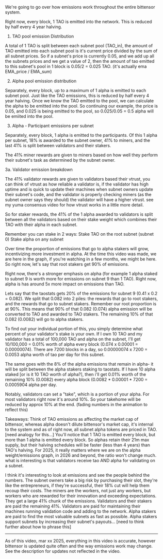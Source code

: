 We're going to go over how emissions work throughout the entire bittensor system.

Right now, every block, 1 TAO is emitted into the network.  This is reduced by half every 4 year halving.


1.  TAO pool emission Distribution

A total of 1 TAO is split between each subnet pool (TAO_in), the amount of TAO emitted into each subnet pool is it's current price divided by the sum of all subnet prices.  So if a subnet's price is currently 0.05, and we add up all the subnets prices and we get a value of 2, then the amount of tao emitted to this subnet's pool in 1 block is 0.05/2 = 0.025 TAO.  (it's actually ema EMA_price / EMA_sum)

2. Alpha pool emission distribution

Separately, every block, up to a maximum of 1 alpha is emitted to each subnet pool.  Just like the TAO emissions, this is reduced by half every 4 year halving.
Once we know the TAO emitted to the pool, we can calculate the alpha to be emitted into the pool.  So continuing our example, the price is 0.05, and 0.025 is being emitted to the pool, so 0.025/0.05 = 0.5 alpha will be emiited into the pool.

3. Alpha - Participant emissions per subnet

Separately, every block, 1 alpha is emitted to the participants.
Of this 1 alpha per subnet, 18% is awarded to the subnet owner, 41% to miners, and the last 41% is split between validators and their stakers.

The 41% miner rewards are given to miners based on how well they perform their subnet's task as determined by the subnet owner.

3a. Validator emission breakdown

The 41% validator rewards are given to validators based their vtrust, you can think of vtrust as how reliable a validator is, if the validator has high uptime and is quick to update their machines when subnet owners update their subnet's code, and the validator is properly checking miners (as the subnet owner says they should) the validator will have a higher vtrust.  see my yuma consensus video for how vtrust works in a little more detail.

So for staker rewards, the 41% of the 1 alpha awarded to validators is split between all the validators based on their stake weight which combines their TAO with their alpha in each subnet.

Remember you can stake in 2 ways:
  Stake TAO on the root subnet (subnet 0)
  Stake alpha on any subnet

Over time the proportion of emissions that go to alpha stakers will grow, incentivizing more investment in alpha.  At the time this video was made, we are here in the graph, if you're watching in a few months, we might be here.  So right now, let's say that root stakers get 90% of emissions.

Right now, there's a stronger emphasis on alpha (for example 1 alpha staked to subnet 9 is worth more for emissions on subnet 9 than 1 TAO).  Right now, alpha is has around 5x more impact on emissions than TAO.

Lets say that the taostats gets 20% of the emissions for subnet 9 (0.41 x 0.2 = 0.082).  We split that 0.082 into 2 piles: the rewards that go to root stakers, and the rewards that go to subnet stakers.  Remember our root proportion is at 90%.  This means that 90% of that 0.082 (0.074) alpha emission will be converted to TAO and awarded to TAO stakers.  The remaining 10% of that 0.082 (0.0082) will go to alpha stakers.

To find out your individual portion of this, you simply determine what percent of your validator's stake is your own.  If I own 10 TAO and my validator has a total of 100,000 TAO and alpha on the subnet, I'll get 10/100,000 = 0.01% worth of alpha every block (0.074 x 0.00001 = 0.00000074).  There are 7200 blocks in a day, so 0.00000074 x 7200 = 0.0053 alpha worth of tao per day for this subnet.

The same goes with the 8% of the alpha emissions that remain in alpha- it will be split between the alpha stakers staking to taostats.  If I have 10 alpha staked [or is it 10 TAO worth of alpha?], then i'll get 0.01% worth of the remaining 10% (0.0082) every alpha block (0.0082 * 0.00001 * 7200 = 0.0005904 alpha per day.


Notably, validators can set a "take", which is a portion of your alpha.  For most validators right now it's around 10%.  So your takehome will be reduced by approx 10% at the end. (fading numbers in the animation to reflect this)

Takeaways:
  Think of TAO emissions as affecting the market cap of bittensor, whereas alpha doesn't dilute bittensor's market cap, it's internal to the system and as of right now, all subnet alpha tokens are priced in TAO.  [need analogy for this...]
  You'll notice that 1 TAO is emitted every block, but more than 1 alpha is emitted every block.  So alphas retain their 21m max supply, but their halving schedules will be faster (less than 4 years) than TAO's halving.
  For 2025, it really matters where we are on the alpha weight/emissions graph, in 2026 and beyond, the ratio won't change much.
  what is interesting is that validators receive tao AND alpha for validating on a subnet.


  I think it's interesting to look at emissions and see the people behind the numbers.  The subnet owners take a big risk by purchasing their slot, they're like the entrepreneurs, if they're successful, their 18% cut will help them recoup their costs.
  The miners are the workers, not just any workers, but workers who are rewarded for their innovation and exceeding expectations.  They get a large 41% chunk of the emissions.
  Validators and their stakers are paid the remaining 41%.   Validators are paid for maintaining their machines running validation code and adding to the network.
  Alpha stakers are paid to find the most valuable subnets as fast as possible.
  Alpha stakers support subnets by increasing their subnet's payouts...
[need to think further about how to phrase this]

----------------------

As of this video, mar xx 2025, everything in this video is accurate, however bittensor is updated quite often and the way emissions work may change.  See the description for updates not reflected in the video.


